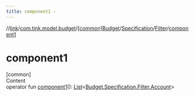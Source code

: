 ```yaml
---
title: component1 -
---
```

//[link](../../../../index.md)/[com.tink.model.budget](../../../index.md)/[[common]Budget](../../index.md)/[Specification](../index.md)/[Filter](index.md)/[component1](component1.md)



# component1  
[common]  
Content  
operator fun [component1](component1.md)(): [List](https://kotlinlang.org/api/latest/jvm/stdlib/kotlin.collections/-list/index.html)<[Budget.Specification.Filter.Account](-account/index.md)>  



